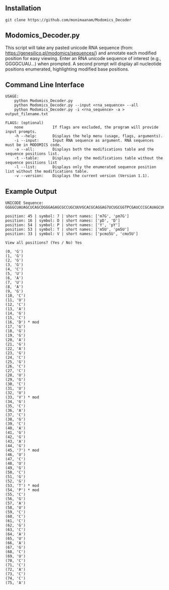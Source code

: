 
Installation
----------------------------------------------------------------
```
git clone https://github.com/monimaanam/Modomics_Decoder
```

Modomics_Decoder.py 
----------------------------------------------------------------
This script will take any pasted unicode RNA sequence (from: https://genesilico.pl/modomics/sequences/) and annotate each modified position for easy viewing. Enter an RNA unicode sequence of interest (e.g., GGGGCUAU...) when prompted. A second prompt will display all nucleotide positions enumerated, highlighting modified base positions.

Command Line Interface
----------------------------------------------------------------
```
USAGE: 
    python Modomics_Decoder.py
    python Modomics_Decoder.py --input <rna_sequence> --all
    python Modomics_Decoder.py -i <rna_sequence> -a > output_filename.txt
          
FLAGS: (optional)
    none             If flags are excluded, the program will provide input prompts. 
    -h --help:       Displays the help menu (usage, flags, arguments). 
    -i --input:      Input RNA sequence as argument. RNA sequences must be in MODOMICS code. 
    -a --all:        Displays both the modifications table and the sequence positions list. 
    -t --table:      Displays only the modifications table without the sequence positions list
    -l --list:       Displays only the enumerated sequence position list without the modifications table.
    -v --version:    Displays the current version (Version 1.1). 
```

Example Output
----------------------------------------------------------------
```
UNICODE Sequence: GGGGCUAUAGCUCAGCDGGGAGAGCGCCUGCUUVGCACGCAGGAG7UCUGCGGTPCGAUCCCGCAUAGCUCCACCA

position: 45 | symbol: 7 | short names: ['m7G', 'pm7G']
position: 16 | symbol: D | short names: ['pD', 'D']
position: 54 | symbol: P | short names: ['Y', 'pY']
position: 53 | symbol: T | short names: ['m5U', 'pm5U']
position: 33 | symbol: V | short names: ['pcmo5U', 'cmo5U']

View all positions? (Yes / No) Yes

(0, 'G')
(1, 'G')
(2, 'G')
(3, 'G')
(4, 'C')
(5, 'U')
(6, 'A')
(7, 'U')
(8, 'A')
(9, 'G')
(10, 'C')
(11, 'U')
(12, 'C')
(13, 'A')
(14, 'G')
(15, 'C')
(16, 'D') * mod
(17, 'G')
(18, 'G')
(19, 'G')
(20, 'A')
(21, 'G')
(22, 'A')
(23, 'G')
(24, 'C')
(25, 'G')
(26, 'C')
(27, 'C')
(28, 'U')
(29, 'G')
(30, 'C')
(31, 'U')
(32, 'U')
(33, 'V') * mod
(34, 'G')
(35, 'C')
(36, 'A')
(37, 'C')
(38, 'G')
(39, 'C')
(40, 'A')
(41, 'G')
(42, 'G')
(43, 'A')
(44, 'G')
(45, '7') * mod
(46, 'U')
(47, 'C')
(48, 'U')
(49, 'G')
(50, 'C')
(51, 'G')
(52, 'G')
(53, 'T') * mod
(54, 'P') * mod
(55, 'C')
(56, 'G')
(57, 'A')
(58, 'U')
(59, 'C')
(60, 'C')
(61, 'C')
(62, 'G')
(63, 'C')
(64, 'A')
(65, 'U')
(66, 'A')
(67, 'G')
(68, 'C')
(69, 'U')
(70, 'C')
(71, 'C')
(72, 'A')
(73, 'C')
(74, 'C')
(75, 'A')
```
